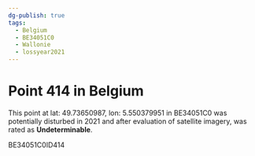 ```yaml
---
dg-publish: true
tags:
  - Belgium
  - BE34051C0
  - Wallonie
  - lossyear2021
---
```


# Point 414 in Belgium

This point at lat: 49.73650987, lon: 5.550379951 in BE34051C0 was potentially disturbed in 2021 and after evaluation of satellite imagery, was rated as **Undeterminable**.



BE34051C0ID414